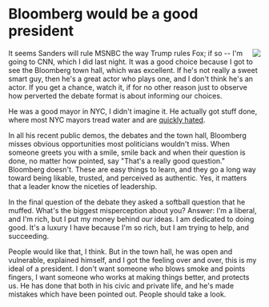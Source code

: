 # Bloomberg would be a good president
<img src="http://scripting.com/images/2020/02/27/bloombergHead.png" border="0" align="right">It seems Sanders will rule MSNBC the way Trump rules Fox; if so -- I'm going to CNN, which I did last night. It was a good choice because I got to see the Bloomberg town hall, which was excellent. If he's not really a sweet smart guy,  then he's a great actor who plays one, and I don't think he's an actor. If you get a chance, watch it, if for no other reason just to observe how perverted the debate format is about informing our choices. 

He was a good mayor in NYC, I didn't imagine it. He actually got stuff done, where most NYC mayors tread water and are <a href="https://en.wikipedia.org/wiki/John_Lindsay#Mayoralty">quickly hated</a>. 

In all his recent public demos, the debates and the town hall, Bloomberg misses obvious opportunities most politicians wouldn't miss. When someone greets you with a smile, smile back and when their question is done, no matter how pointed, say "That's a really good question." Bloomberg doesn't. These are easy things to learn, and they go a long way toward being likable, trusted, and perceived as authentic. Yes, it matters that a leader know the niceties of leadership.

In the final question of the debate they asked a softball question that he muffed. What's the biggest misperception about you? Answer: I'm a liberal, and I'm rich, but I put my money behind <i>our</i> ideas. I am dedicated to doing good. It's a luxury I have because I'm so rich, but I am trying to help, and succeeding. 

People would like that, I think. But in the town hall, he was open and vulnerable, explained himself, and I got the feeling over and over, this is my ideal of a president. I don't want someone who blows smoke and points fingers, I want someone who works at making things better, and protects us. He has done that both in his civic and private life, and he's made mistakes which have been pointed out. People should take a look. 

